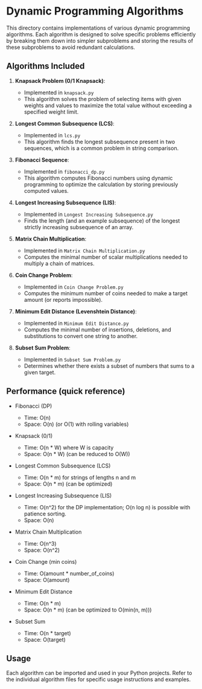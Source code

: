 # Dynamic Programming Algorithms

This directory contains implementations of various dynamic programming algorithms. Each algorithm is designed to solve specific problems efficiently by breaking them down into simpler subproblems and storing the results of these subproblems to avoid redundant calculations.

## Algorithms Included

1. **Knapsack Problem (0/1 Knapsack)**:
   - Implemented in `knapsack.py`
   - This algorithm solves the problem of selecting items with given weights and values to maximize the total value without exceeding a specified weight limit.

2. **Longest Common Subsequence (LCS)**:
   - Implemented in `lcs.py`
   - This algorithm finds the longest subsequence present in two sequences, which is a common problem in string comparison.

3. **Fibonacci Sequence**:
   - Implemented in `fibonacci_dp.py`
   - This algorithm computes Fibonacci numbers using dynamic programming to optimize the calculation by storing previously computed values.

4. **Longest Increasing Subsequence (LIS)**:
    - Implemented in `Longest Increasing Subsequence.py`
    - Finds the length (and an example subsequence) of the longest strictly increasing subsequence of an array.

5. **Matrix Chain Multiplication**:
    - Implemented in `Matrix Chain Multiplication.py`
    - Computes the minimal number of scalar multiplications needed to multiply a chain of matrices.

6. **Coin Change Problem**:
    - Implemented in `Coin Change Problem.py`
    - Computes the minimum number of coins needed to make a target amount (or reports impossible).

7. **Minimum Edit Distance (Levenshtein Distance)**:
    - Implemented in `Minimum Edit Distance.py`
    - Computes the minimal number of insertions, deletions, and substitutions to convert one string to another.

8. **Subset Sum Problem**:
    - Implemented in `Subset Sum Problem.py`
    - Determines whether there exists a subset of numbers that sums to a given target.

## Performance (quick reference)

- Fibonacci (DP)
   - Time: O(n)
   - Space: O(n) (or O(1) with rolling variables)

- Knapsack (0/1)
   - Time: O(n * W) where W is capacity
   - Space: O(n * W) (can be reduced to O(W))

- Longest Common Subsequence (LCS)
   - Time: O(n * m) for strings of lengths n and m
   - Space: O(n * m) (can be optimized)

- Longest Increasing Subsequence (LIS)
   - Time: O(n^2) for the DP implementation; O(n log n) is possible with patience sorting.
   - Space: O(n)

- Matrix Chain Multiplication
   - Time: O(n^3)
   - Space: O(n^2)

- Coin Change (min coins)
   - Time: O(amount * number_of_coins)
   - Space: O(amount)

- Minimum Edit Distance
   - Time: O(n * m)
   - Space: O(n * m) (can be optimized to O(min(n, m)))

- Subset Sum
   - Time: O(n * target)
   - Space: O(target)


## Usage

Each algorithm can be imported and used in your Python projects. Refer to the individual algorithm files for specific usage instructions and examples.